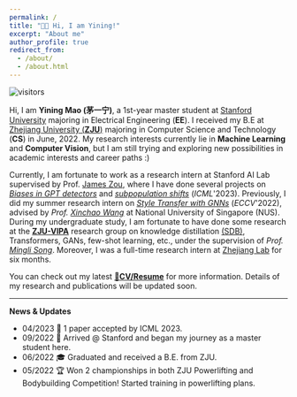 ```yaml
---
permalink: /
title: "👧🏻 Hi, I am Yining!"
excerpt: "About me"
author_profile: true
redirect_from: 
  - /about/
  - /about.html
---
```

![visitors](https://visitor-badge.laobi.icu/badge?page_id=yining-mao.github.io)

Hi, I am **Yining Mao (茅一宁)**, a 1st-year master student at [Stanford University](https://www.stanford.edu) majoring in Electrical Engineering (**EE**). I received my B.E at [Zhejiang University (**ZJU**)](https://www.zju.edu.cn/english/) majoring in Computer Science and Technology (**CS**) in June, 2022. My research interests currently lie in **Machine Learning** and **Computer Vision**, but I am still trying and exploring new possibilities in academic interests and career paths :)

Currently, I am fortunate to work as a research intern at Stanford AI Lab supervised by Prof. [James Zou](https://www.james-zou.com), where I have done several projects on [*Biases in GPT detectors*](https://arxiv.org/pdf/2304.02819.pdf) and 
[*subpopulation shifts*](https://moonshape.readthedocs.io/en/latest/) (*ICML*'2023).
Previously, I did my summer research intern on [*Style Transfer with GNNs*](https://arxiv.org/pdf/2207.11681) (*ECCV*'2022), advised by *Prof. [Xinchao Wang](https://sites.google.com/site/sitexinchaowang/)* at National University of Singapore (NUS). During my undergraduate study, I am fortunate to have done some research at the [**ZJU-VIPA**](https://www.vipazoo.cn/) research group on knowledge distillation [(SDB)](https://arxiv.org/pdf/2112.03695.pdf),  Transformers, GANs, few-shot learning, etc., under the supervision of *Prof. [Mingli Song](https://vipazoo.cn/people/songmingli.html)*. Moreover, I was a full-time research intern at [Zhejiang Lab](https://en.zhejianglab.com/) for six months.

You can check out my latest [**📝CV/Resume**](/files/YiningMao-CV-0926.pdf) for more information. Details of my research and publications will be updated soon.

----

**News & Updates**

* 04/2023 📃 1 paper accepted by ICML 2023.
* 09/2022 🌲 Arrived @ Stanford and began my journey as a master student here.
* 06/2022 🎓 Graduated and received a B.E. from ZJU.
* 05/2022 🏆 Won 2 championships in both ZJU Powerlifting and Bodybuilding Competition! Started training in powerlifting plans.

